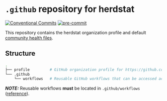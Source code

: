 # `.github` repository for herdstat

[![Conventional Commits](https://img.shields.io/badge/Conventional%20Commits-1.0.0-%23FE5196?logo=conventionalcommits&logoColor=white)](https://conventionalcommits.org)
[![pre-commit](https://img.shields.io/badge/pre--commit-enabled-brightgreen?logo=pre-commit&logoColor=white)](https://github.com/pre-commit/pre-commit)

This repository contains the herdstat organization profile and default [community health files][health-files].

## Structure

```bash
.
├── profile         # GitHub organization profile for https://github.com/herdstat
└── .github
    └── workflows   # Reusable GitHub workflows that can be accessed across the organization
```

**_NOTE:_** Reusable workflows **must** be located in `.github/workflows`
([reference](https://github.com/orgs/community/discussions/9050)).

[health-files]: https://docs.github.com/en/communities/setting-up-your-project-for-healthy-contributions/creating-a-default-community-health-file
